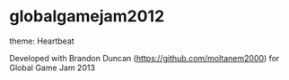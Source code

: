 globalgamejam2012
=================

theme: Heartbeat

Developed with Brandon Duncan (https://github.com/moltanem2000) for Global Game Jam 2013
